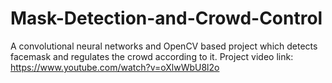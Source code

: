 # Mask-Detection-and-Crowd-Control

A convolutional neural networks and OpenCV based project which detects facemask and regulates the crowd according to it.
Project video link:
https://www.youtube.com/watch?v=oXlwWbU8l2o
